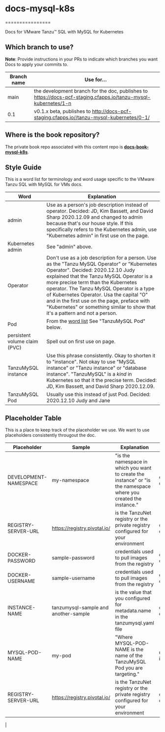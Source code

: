 # docs-mysql-k8s
================

Docs for VMware Tanzu™ SQL with MySQL for Kubernetes

## Which branch to use?

**Note**: Provide instructions in your PRs to indicate which branches you want Docs to apply your commits to.

| Branch name | Use for… |
|-------------| -------|
| main      | the development branch for the doc, publishes to https://docs-pcf-staging.cfapps.io/tanzu-mysql-kubernetes/1-n |
| 0.1      | v0.1.x beta, publishes to http://docs-pcf-staging.cfapps.io//tanzu-mysql-kubernetes/0-1/|


## Where is the book repository?

The private book repo associated with this content repo is [**docs-book-mysql-k8s**](https://github.com/pivotal-cf/docs-book-mysql-k8s).



## Style Guide

This is a word list for terminology and word usage specific to the VMware Tanzu SQL with MySQL for VMs docs.

| Word | Explanation |
|------|-------------|
| admin | Use as a person's job description instead of operator. Decided: JD, Kim Bassett, and David Sharp 2020.12.09 and changed to admin because that's our house style. If this specifically refers to the Kubernetes admin, use "Kubernetes admin" in first use on the page. |
| Kubernetes admin | See "admin" above. |
| Operator | Don't use as a job description for a person. Use as the "Tanzu MySQL Operator" or "Kubernetes Operator". Decided: 2020.12.10 Judy explained that the Tanzu MySQL Operator is a more precise term than the Kubernetes operator. The Tanzu MySQL Operator is a type of Kubernetes Operator. Usa the capital "O" and in the first use on the page, preface with "Kubernetes" or something similar to show that it's a pattern and not a person.|
| Pod  | From the [word list](https://docs.google.com/spreadsheets/d/1hkadtxR1hY57kK7h5HN4ITHLJleZixCDH_RJPUpNq_A/edit?usp=sharing) See "TanzuMySQL Pod" below. |
| persistent volume claim (PVC)  | Spell out on first use on page.|
| TanzuMySQL instance  | Use this phrase consistently. Okay to shorten it to "instance". Not okay to use "MySQL instance" or "Tanzu instance" or "database instance". "TanzuMySQL" is a _kind_ in Kubernetes so that it the precise term. Decided: JD, Kim Bassett, and David Sharp 2020.12.09.|
| TanzuMySQL Pod | Usually use this instead of just Pod. Decided: 2020.12.10 Judy and Jane |

## Placeholder Table

This is a place to keep track of the placeholder we use.
We want to use placeholders consistently througout the doc.

| Placeholder | Sample | Explanation | Used in |
|-------------|--------|-------------|---------|
| DEVELOPMENT-NAMESPACE | my-namespace | "is the namespace in which you want to create the instance" or "is the namespace where you created the instance." | create-delete.html |
| REGISTRY-SERVER-URL |https://registry.pivotal.io/ |  is the TanzuNet registry or the private registry configured for your environment | create-delete.html|
| DOCKER-PASSWORD | sample-password | credentials used to pull images from the registry | create-delete.html |
| DOCKER-USERNAME |sample-username |  credentials used to pull images from the registry | create-delete.html |
| INSTANCE-NAME |tanzumysql-sample and another-sample |   is the value that you configured for metadata.name in the tanzumysql.yaml file | create-delete.html |
| MYSQL-POD-NAME |my-pod | "Where MYSQL-POD-NAME is the name of the TanzuMySQL Pod you are targeting." | update-instance.html |
| REGISTRY-SERVER-URL |https://registry.pivotal.io/ |  is the TanzuNet registry or the private registry configured for your environment | create-delete.html|
|
